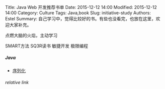Title: Java Web 开发推荐书单
Date: 2015-12-12 14:00
Modified: 2015-12-12 14:00
Category: Culture
Tags: Java,book 
Slug: initiative-study
Authors: Estel
Summary: 自己学习中，觉得比较好的书。有些也没看完，也放在这里，欢迎大家补充。

点燃大脑的火焰，主动学习

SMART方法
SQ3R读书
敏捷开发
极限编程

##### Java
- [序列化](https://libereco-kv.oss-cn-hangzhou.aliyuncs.com/libereco-kv2015-08-20-17-00-00-0001)


###### relative link
